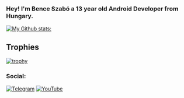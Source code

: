 ### Hey! I'm Bence Szabó a 13 year old Android Developer from Hungary. 

[![My Github stats:](https://github-readme-stats.vercel.app/api?username=ImSzaBence)](https://github.com/ImSzaBence)

## Trophies
[![trophy](https://github-profile-trophy.vercel.app/?username=imszabence&theme=onedark)](https://github.com/ImSzaBence/github-profile-trophy)

### Social:

[![Telegram](https://img.shields.io/badge/-Telegram-blue)](https://t.me/ImSzaBence)
[![YouTube](https://img.shields.io/badge/-Youtube-ff0000)](https://www.youtube.com/channel/UCHN0lmaOPLw9p0Th6ERkQfQ)


